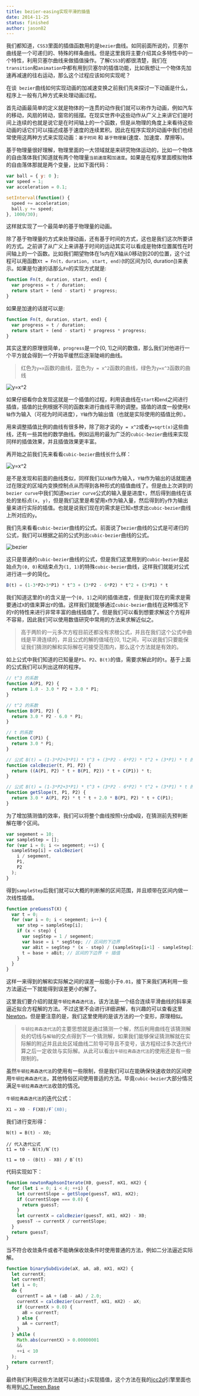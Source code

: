 ```yaml
---
title: bezier-easing实现平滑的插值
date: 2014-11-25
status: finished
author: jason82
---
```


我们都知道，`CSS3`里面的插值函数用的是`bezier`曲线。如同前面所说的，贝塞尔曲线是一个可递归的、特殊的样条曲线。但是这里我将主要介绍其众多特性中的一个特性，利用贝塞尔曲线来做插值操作。了解`CSS3`的都很清楚，我们在`transition`和`animation`中都有用到贝塞尔的插值功能，比如我想让一个物体先加速再减速的往右运动，那么这个过程应该如何实现呢？

在谈` bezier`曲线如何实现动画的加减速变换之前我们先来探讨一下动画是什么，程序上一般有几种方式来处理动画过程。

首先动画最简单的定义就是物体的一连贯的动作我们就可以称作为动画，例如汽车的移动，风扇的转动，窗帘的摇摆。在现实世界中这些动作从广义上来讲它们是时间上连续的也就是说它是在时间轴上的一个函数，但是从物理的角度上来看待这些动画的话它们可以描述成基于速度的连续累积。因此在程序实现的动画中我们也经常使用这两种方式来实现动画：`基于时间` 和 `基于物理量`(速度、加速度、摩擦等)。

基于物理量很好理解，物理里面的一大领域就是来研究物体运动的，比如一个物体的自由落体我们知道就有两个物理量`当前速度`和`加速度`。如果是在程序里面模拟物体的自由落体那就是两个变量，比如下面代码：

```javascript
var ball = { y: 0 };
var speed = 1;
var acceleration = 0.1;

setInterval(function() {
  speed += acceleration;
  ball.y += speed;
}, 1000/30);
```

这样就实现了一个最简单的基于物理量的动画。

除了基于物理量的方式来处理动画，还有基于时间的方式，这也是我们这次所要讲的方式。之前讲了从广义上来讲基于时间的运动其实可以看成是物体位置属性在时间轴上的一个函数。比如我们期望物体在1s内在X轴从0移动到20的位置，这个过程可以用函数`Xt = Fn(t，duration, start, end)`(t的区间为[0, duration])来表示。如果是匀速的话那么`Fn`的实现方式就是:

```javascript
function Fn(t, duration, start, end) {
  var progress = t / duration;
  return start + (end - start) * progress;
}
```

如果是加速的话就可以是:

```javascript
function Fn(t, duration, start, end) {
  var progress = t / duration;
  return start + (end - start) * progress * progress;
}
```

其实这里的原理很简单，`progress`是一个[0, 1]之间的数值，那么我们对他进行一个平方就会得到一个开始平缓然后逐渐陡峭的曲线。

> 红色为`y=x`函数的曲线，蓝色为`y = x^2`函数的曲线，绿色为`y=x^3`函数的曲线

![y=x^2](https://jasonchen1982.github.io/blog/source/math/y=x^2.png)

如果仔细看你会发现这就是一个插值的过程，利用该曲线在`start`和`end`之间进行插值，插值的比例根据不同的函数来进行曲线平滑的调整。插值的进度一般使用`X轴`作为输入（可视为时间进度），`Y轴`作为输出值（也就是实际使用的插值比例）。

用来调整插值比例的曲线有很多种，除了刚才说的`y = x^2`或者`y=sqrt(x)`这些曲线，还有一些其他的数学曲线。例如运用的最为广泛的`cubic-bezier`曲线来实现同样的插值效果，并且插值效果更丰富。

再开始之前我们先来看看`cubic-bezier`曲线长什么样：

![y=x^2](https://jasonchen1982.github.io/blog/source/math/cubic-bezier.png)

是不是发现和前面的曲线类似，同样我们以`X轴`作为输入，`Y轴`作为输出的话就能通过在限定的区域内变换控制点从而得到各种形式的插值曲线了。但是由上次讲到的`bezier curve`中我们知道`bezier curve`公式的输入量是进度`t`，然后得到曲线在该处的坐标点`(x, y)`，但是我们这里是希望用`x`作为输入量，然后得到的`y`作为输出量来进行实际的插值。也就是说我们现在的需求是已知`x`想求出`cubic-bezier`曲线上所对应的`y`。

我们先来看看`cubic-bezier`曲线的公式。前面说了`bezier`曲线的公式是可递归的公式，我们可以根据之前的公式列出`cubic-bezier`曲线的公式。

![bezier](https://jasonchen1982.github.io/blog/source/math/bezier.svg)

这只是普通的`cubic-bezier`曲线的公式，但是我们这里用到的`cubic-bezier`是起始点为`(0, 0)`和结束点为`(1, 1)`的特殊`cubic-bezier`曲线，这样我们就能对公式进行进一步的简化。

```javascript
B(t) = (1-3*P2+3*P1) * t^3 + (3*P2 - 6*P2) * t^2 + (3*P1) * t 
```

我们知道这里的`t`的含义是一个`[0, 1]`之间的插值进度，但是我们现在的需求是需要通过`X`的值来算出`Y`的值。这样我们就能够通过`cubic-bezier`曲线在这种情况下的`Y`的特性来进行非常丰富的曲线插值了。但是我们可以看到想要求解这个方程并不容易，因此我们可以使用数值研究中常用的方法来求解近似之。

> 高于两阶的一元多次方程目前还都没有求根公式，并且在我们这个公式中曲线是平滑连续的，并且公式的解的值域在[0, 1]之间，可以说我们只要能保证我们猜测的解和实际解在可接受范围内，那么这个方法就是有效的。

如上公式中我们知道的已知量是`P1`、`P2`、`B(t)`的值，需要求解此时的`t`。基于上面的公式我们可以列出这样的程序。

```javascript
// t^3 的系数
function A(P1, P2) {
  return 1.0 - 3.0 * P2 + 3.0 * P1;
}

// t^2 的系数
function B(P1, P2) {
  return 3.0 * P2 - 6.0 * P1;
}

// t 的系数
function C(P1) {
  return 3.0 * P1;
}

// 公式 B(t) = (1-3*P2+3*P1) * t^3 + (3*P2 - 6*P2) * t^2 + (3*P1) * t 的函数形式
function calcBezier(t, P1, P2) {
  return ((A(P1, P2) * t + B(P1, P2)) * t + C(P1)) * t;
}

// 公式 B(t) = (1-3*P2+3*P1) * t^3 + (3*P2 - 6*P2) * t^2 + (3*P1) * t 的导数
function getSlope(t, P1, P2) {
  return 3.0 * A(P1, P2) * t * t + 2.0 * B(P1, P2) * t + C(P1);
}
```

为了增加猜测值的效率，我们可以将整个曲线按照`t`分成`N`段，在猜测前先预判断解在哪个区间。

```javascript
var segement = 10;
var sampleStep = [];
for (var i = 0; i <= segement; ++i) {
  sampleStep[i] = calcBezier(
    i / segement,
    P1,
    P2
  );
}
```

得到`sampleStep`后我们就可以大概的判断解的区间范围，并且顺带在区间内做一次线性插值。

```javascript
function preGuessT(X) {
  var t = 0;
  for (var i = 0; i < segement; i++) {
    var step = sampleStep[i];
    if (x < step) {
      var segStep = 1 / segement;
      var base = i * segStep; // 区间的下边界
      var aBit = segStep * (x - step) / (sampleStep[i+1] - sampleStep[i]); // 多出来的部分进行插值
      t = base + aBit; // 区间的下边界 ＋ 插值
    }
  }
}
```

这样一来得到的解和实际解之间的误差一般能小于`0.01`，接下来我们再利用一些方法逼近一下就能得到误差更小的解了。

这里我们要介绍的就是`牛顿拉弗森迭代法`，该方法是一个结合连续平滑曲线的斜率来逼近拟合方程解的方法。不过这里不会进行详细讲解，有兴趣的可以查看这里[Newton](https://en.wikipedia.org/wiki/Newton%27s_method)。但是要注意的是，我们这里使用的是该方法的一个变形，原理相似。

> `牛顿拉弗森迭代法`的主要思想就是通过猜测一个解，然后利用曲线在该猜测解处的切线与`解轴`的交点得到下一个猜测解，如果我们能够保证猜测解就在实际解的附近并且此处区域曲线二阶导可导且不变号，该方程经过多次迭代计算之后一定收敛与实际解。从此可以看出`牛顿拉弗森迭代法`的使用还是有一些限制的。

虽然`牛顿拉弗森迭代法`的使用有一些限制，但是我们可以在能确保快速收敛的区间使用`牛顿拉弗森迭代法`，其他特俗区间使用普适的方法。毕竟`cubic-bezier`大部分情况满足`牛顿拉弗森迭代法`收敛的情况。

`牛顿拉弗森迭代法`的迭代公式：

```javascript
X1 = X0 - F(X0)/F`(X0);
```

我们进行变形得：

```jade
N(t) = B(t) - X0;

// 代入迭代公式
t1 = t0 - N(t)/N`(t)

t1 = t0 - (B(t) - X0) / B`(t)
```

代码实现如下：

```javascript
function newtonRaphsonIterate(X0, guessT, mX1, mX2) {
  for (let i = 0; i < 4; ++i) {
    let currentSlope = getSlope(guessT, mX1, mX2);
    if (currentSlope === 0.0) {
      return guessT;
    }
    let currentX = calcBezier(guessT, mX1, mX2) - X0;
    guessT -= currentX / currentSlope;
  }
  return guessT;
}
```

当不符合收敛条件或者不能确保收敛条件时使用普通的方法，例如二分法逼近实际解。

```javascript
function binarySubdivide(aX, aA, aB, mX1, mX2) {
  let currentX;
  let currentT;
  let i = 0;
  do {
    currentT = aA + (aB - aA) / 2.0;
    currentX = calcBezier(currentT, mX1, mX2) - aX;
    if (currentX > 0.0) {
      aB = currentT;
    } else {
      aA = currentT;
    }
  } while (
    Math.abs(currentX) > 0.00000001
    &&
    ++i < 10
  );
  return currentT;
}
```

最终我们利用这些方法就可以通过`js`实现插值，这个方法在我的[jcc2d](https://github.com/jasonChen1982/jcc2d)引擎里面也有用到[JC.Tween.Base](https://jasonchen1982.github.io/jcc2d/examples/#demo_animation_bezier)





